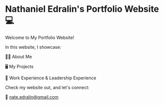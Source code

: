 # Nathaniel Edralin's Portfolio Website 💻

Welcome to My Portfolio Website!

In this website, I showcase:

  🧍🏻 About Me
  
  🖥️ My Projects
  
  💼 Work Experience & Leadership Experience

Check my website out, and let's connect:

  📧 nate.edralin@gmail.com
  
  
